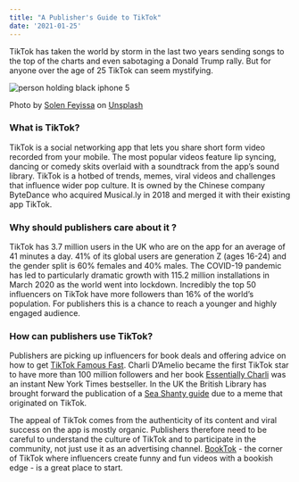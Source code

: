 ```yaml
---
title: "A Publisher's Guide to TikTok"
date: '2021-01-25'
---
```


TikTok has taken the world by storm in the last two years sending songs to the top of the charts and even sabotaging a Donald Trump rally. But for anyone over the age of 25 TikTok can seem mystifying.

![person holding black iphone 5](https://images.unsplash.com/photo-1596346599094-4dfa5c61fd0d?ixid=MXwxMjA3fDB8MHxwaG90by1wYWdlfHx8fGVufDB8fHw%3D&ixlib=rb-1.2.1&auto=format&fit=crop&w=750&q=80)

<span>Photo by <a href="https://unsplash.com/@solenfeyissa?utm_source=unsplash&amp;utm_medium=referral&amp;utm_content=creditCopyText">Solen Feyissa</a> on <a href="https://unsplash.com/s/photos/tiktok?utm_source=unsplash&amp;utm_medium=referral&amp;utm_content=creditCopyText">Unsplash</a></span>

### What is TikTok?

TikTok is a social networking app that lets you share short form video recorded from your mobile. The most popular videos feature lip syncing, dancing or comedy skits overlaid with a soundtrack from the app’s sound library. TikTok is a hotbed of trends, memes, viral videos and challenges that influence wider pop culture. It is owned by the Chinese company ByteDance who acquired Musical.ly in 2018 and merged it with their existing app TikTok.

### Why should publishers care about it ?

TikTok has 3.7 million users in the UK who are on the app for an average of 41 minutes a day. 41% of its global users are generation Z (ages 16-24) and the gender split is 60% females and 40% males. The COVID-19 pandemic has led to particularly dramatic growth with 115.2 million installations in March 2020 as the world went into lockdown. Incredibly the top 50 influencers on TikTok have more followers than 16% of the world’s population. For publishers this is a chance to reach a younger and highly engaged audience.

### How can publishers use TikTok?

Publishers are picking up influencers for book deals and offering advice on how to get [TikTok Famous Fast](https://www.laurenceking.com/product/get-tiktok-famous-fast/). Charli D’Amelio became the first TikTok star to have more than 100 million followers and her book [Essentially Charli](https://www.abramsbooks.com/product/essentially-charli_9781419752322/) was an instant New York Times bestseller. In the UK the British Library has brought forward the publication of a [Sea Shanty guide](https://www.thebookseller.com/news/tik-tok-demand-accelerates-british-library-sea-shanty-guide-1233456) due to a meme that originated on TikTok.

The appeal of TikTok comes from the authenticity of its content and viral success on the app is mostly organic. Publishers therefore need to be careful to understand the culture of TikTok and to participate in the community, not just use it as an advertising channel. [BookTok](https://www.tiktok.com/tag/booktok?lang=en) - the corner of TikTok where influencers create funny and fun videos with a bookish edge - is a great place to start.
